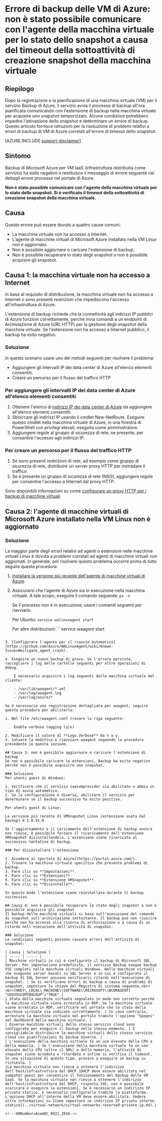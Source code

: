<properties
   pageTitle="Errore di backup delle VM di Azure: non è stato possibile comunicare con l'agente della macchina virtuale per lo stato dello snapshot a causa del timeout della sottoattività di creazione snapshot della macchina virtuale | Microsoft Azure"
   description="Sintomi, cause e soluzioni per gli errori di backup delle macchine virtuali di Azure correlati a: Non è stato possibile comunicare con l'agente della macchina virtuale per lo stato dello snapshot. Si è verificato il timeout della sottoattività di creazione snapshot della macchina virtuale."
   services="backup"
   documentationCenter=""
   authors="genlin"
   manager="jwhit"
   editor=""/> 

<tags
    ms.service="backup"
    ms.workload="storage-backup-recovery"
    ms.tgt_pltfrm="na"
    ms.devlang="na"
    ms.topic="article"
    ms.date="07/14/2016"
    ms.author="jimpark; markgal;genli"/>

# Errore di backup delle VM di Azure: non è stato possibile comunicare con l'agente della macchina virtuale per lo stato dello snapshot a causa del timeout della sottoattività di creazione snapshot della macchina virtuale

## Riepilogo

Dopo la registrazione e la pianificazione di una macchina virtuale (VM) per il servizio Backup di Azure, il servizio avvia il processo di backup all'ora pianificata comunicando con l'estensione di backup nella macchina virtuale per acquisire uno snapshot temporizzato. Alcune condizioni potrebbero impedire l'attivazione dello snapshot e determinare un errore di backup. Questo articolo fornisce istruzioni per la risoluzione di problemi relativi a errori di backup di VM di Azure correlati all'errore di timeout dello snapshot.

[AZURE.INCLUDE [support-disclaimer](../../includes/support-disclaimer.md)]

## Sintomo

Backup di Microsoft Azure per VM IaaS (infrastruttura distribuita come servizio) ha esito negativo e restituisce il messaggio di errore seguente nei dettagli errore processo nel portale di Azure.

**Non è stato possibile comunicare con l'agente della macchina virtuale per lo stato dello snapshot. Si è verificato il timeout della sottoattività di creazione snapshot della macchina virtuale.**

## Causa
Questo errore può essere dovuto a quattro cause comuni:

- La macchina virtuale non ha accesso a Internet.
- L'agente di macchine virtuali di Microsoft Azure installato nella VM Linux non è aggiornato.
- Non è possibile aggiornare o caricare l'estensione di backup.
- Non è possibile recuperare lo stato degli snapshot o non è possibile acquisire gli snapshot.

## Causa 1: la macchina virtuale non ha accesso a Internet
In base al requisito di distribuzione, la macchina virtuale non ha accesso a Internet o sono presenti restrizioni che impediscono l'accesso all'infrastruttura di Azure.

L'estensione di backup richiede che la connettività agli indirizzi IP pubblici di Azure funzioni correttamente, perché invia comandi a un endpoint di Archiviazione di Azure (URL HTTP) per la gestione degli snapshot della macchina virtuale. Se l'estensione non ha accesso a Internet pubblico, il backup ha esito negativo.

### Soluzione
In questo scenario usare uno dei metodi seguenti per risolvere il problema:

- Aggiungere gli intervalli IP dei data center di Azure all'elenco elementi consentiti.
- Creare un percorso per il flusso del traffico HTTP

### Per aggiungere gli intervalli IP dei data center di Azure all'elenco elementi consentiti

1. Ottenere l'elenco di [indirizzi IP dei data center di Azure](https://www.microsoft.com/download/details.aspx?id=41653) da aggiungere all'elenco elementi consentiti.
2. Sbloccare gli indirizzi IP usando il cmdlet New-NetRoute. Eseguire questo cmdlet nella macchina virtuale di Azure, in una finestra di PowerShell con privilegi elevati, eseguita come amministratore.
3. Aggiungere regole al gruppo di sicurezza di rete, se presente, per consentire l'accesso agli indirizzi IP.

### Per creare un percorso per il flusso del traffico HTTP

1. Se sono presenti restrizioni di rete, ad esempio come gruppo di sicurezza di rete, distribuire un server proxy HTTP per instradare il traffico.
2. Se è presente un gruppo di sicurezza di rete (NSG), aggiungere regole per consentire l'accesso a Internet dal proxy HTTP.

Sono disponibili informazioni su come [configurare un proxy HTTP per i backup di macchine virtuali](backup-azure-vms-prepare.md#using-an-http-proxy-for-vm-backups).

## Causa 2: l'agente di macchine virtuali di Microsoft Azure installato nella VM Linux non è aggiornato

### Soluzione
La maggior parte degli errori relativi ad agenti o estensioni nelle macchine virtuali Linux è dovuta a problemi correlati ad agenti di macchine virtuali non aggiornati. In generale, per risolvere questo problema occorre prima di tutto seguire questa procedura:

1. [Installare la versione più recente dell'agente di macchine virtuali di Azure](https://github.com/Azure/WALinuxAgent).
2. Assicurarsi che l'agente di Azure sia in esecuzione nella macchina virtuale. A tale scopo, eseguire il comando seguente: ```ps -e```

    Se il processo non è in esecuzione, usare i comandi seguenti per riavviarlo.

    Per Ubuntu: ```service walinuxagent start```

    Per altre distribuzioni: ```service waagent start
```

3. [Configurare l'agente per il riavvio automatico](https://github.com/Azure/WALinuxAgent/wiki/Known-Issues#mitigate_agent_crash).

4. Eseguire un nuovo backup di prova. Se l'errore persiste, raccogliere i log delle cartelle seguenti per altre operazioni di debug.

    È necessario acquisire i log seguenti dalla macchina virtuale del cliente:

    - /var/lib/waagent/*.xml
    - /var/log/waagent.log
    - /var/log/azure/*

Se è necessaria una registrazione dettagliata per waagent, seguire questa procedura per abilitarla:

1. Nel file /etc/waagent.conf trovare la riga seguente:

    Enable verbose logging (y|n)

2. Modificare il valore di **Logs.Verbose** da n a y.
3. Salvare la modifica e riavviare waagent seguendo la procedura precedente in questa sezione.

## Causa 3: non è possibile aggiornare o caricare l'estensione di backup
Se non è possibile caricare le estensioni, Backup ha esito negativo perché non è possibile acquisire uno snapshot.

### Soluzione
Per utenti guest di Windows:

1. Verificare che il servizio iaasvmprovider sia abilitato e abbia un tipo di avvio automatico.
2. Se la configurazione è diversa, abilitare il servizio per determinare se il backup successivo ha esito positivo.

Per utenti guest di Linux:

La versione più recente di VMSnapshot Linux (estensione usata dal backup) è 1.0.91.0

Se l'aggiornamento o il caricamento dell'estensione di backup ancora non riesce, è possibile forzare il ricaricamento dell'estensione VMSnapshot disinstallandola. L'estensione viene ricaricata al successivo tentativo di backup.

### Per disinstallare l'estensione

1. Accedere al [portale di Azure](https://portal.azure.com/).
2. Trovare la macchina virtuale specifica che presenta problemi di backup.
3. Fare clic su **Impostazioni**.
4. Fare clic su **Estensioni**.
5. Fare clic su **Estensione VMSnapshot**.
6. Fare clic su **Disinstalla**.

In questo modo l'estensione viene reinstallata durante il backup successivo.

## Causa 4: non è possibile recuperare lo stato degli snapshot o non è possibile acquisire gli snapshot
Il backup delle macchine virtuali si basa sull'esecuzione del comando di snapshot sull'archiviazione sottostante. Il backup può non riuscire perché non ha accesso alla risorsa di archiviazione o a causa di un ritardo nell'esecuzione dell'attività di snapshot.

### Soluzione
Le condizioni seguenti possono causare errori dell'attività di snapshot:

| Causa | Soluzione |
| ----- | ----- |
| Macchine virtuali in cui è configurato il backup di Microsoft SQL Server. Per impostazione predefinita, il servizio Backup esegue backup VSS completi nelle macchine virtuali Windows. Nelle macchine virtuali che eseguono server basati su SQL Server e in cui è configurato il backup di SQL Server possono verificarsi ritardi nell'esecuzione di snapshot. | Se si verificano errori di backup a causa di problemi di snapshot, impostare la chiave del Registro di sistema seguente.<br><br>[HKEY\_LOCAL\_MACHINE\\SOFTWARE\\MICROSOFT\\BCDRAGENT] "USEVSSCOPYBACKUP"="TRUE" |
| Stato della macchina virtuale segnalato in modo non corretto perché la macchina virtuale viene arrestata in RDP. Se la macchina virtuale viene arrestata in RDP, verificare nel portale che lo stato della macchina virtuale sia indicato correttamente. | In caso contrario, arrestare la macchina virtuale nel portale tramite l'opzione "Spegni" nel dashboard della macchina virtuale. |
| Diverse macchine virtuali dello stesso servizio cloud sono configurate per eseguire il backup nello stesso momento. | È consigliabile distribuire le macchine virtuali dello stesso servizio cloud con pianificazioni di backup diverse. |
| L'esecuzione della macchina virtuale fa un uso elevato della CPU o della memoria. | Se l'esecuzione della macchina virtuale fa un uso elevato della CPU (oltre il 90%) o della memoria, l'attività di snapshot viene accodata e ritardata e infine si verifica il timeout. In una situazione di questo tipo, provare a eseguire un backup su richiesta. |
|La macchina virtuale non riesce a ottenere l'indirizzo dell'host/infrastruttura dal DHCP.|DHCP deve essere abilitato nel computer guest per consentire il funzionamento del backup delle VM IaaS. Se la macchina virtuale non riesce a ottenere l'indirizzo dell'host/infrastruttura dal DHCP, risposta 245, non è possibile scaricare o eseguire le estensioni. Se è necessario un indirizzo IP privato statico, è necessario configurarlo tramite la piattaforma. L'opzione DHCP all'interno della VM deve essere abilitata. Vedere altre informazioni su [Come impostare un indirizzo IP privato interno statico](../virtual-network/virtual-networks-reserved-private-ip.md).|

<!---HONumber=AcomDC_0921_2016-->